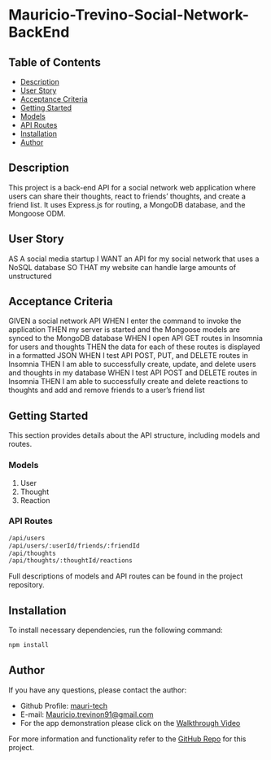 # Mauricio-Trevino-Social-Network-BackEnd

## Table of Contents
- [Description](#description)
- [User Story](#user-story)
- [Acceptance Criteria](#acceptance-criteria)
- [Getting Started](#getting-started)
- [Models](#models)
- [API Routes](#api-routes)
- [Installation](#installation)
- [Author](#author)

## Description
This project is a back-end API for a social network web application where users can share their thoughts, react to friends’ thoughts, and create a friend list. It uses Express.js for routing, a MongoDB database, and the Mongoose ODM. 

## User Story
AS A social media startup
I WANT an API for my social network that uses a NoSQL database
SO THAT my website can handle large amounts of unstructured 

## Acceptance Criteria

GIVEN a social network API
WHEN I enter the command to invoke the application
THEN my server is started and the Mongoose models are synced to the MongoDB database
WHEN I open API GET routes in Insomnia for users and thoughts
THEN the data for each of these routes is displayed in a formatted JSON
WHEN I test API POST, PUT, and DELETE routes in Insomnia
THEN I am able to successfully create, update, and delete users and thoughts in my database
WHEN I test API POST and DELETE routes in Insomnia
THEN I am able to successfully create and delete reactions to thoughts and add and remove friends to a user’s friend list


## Getting Started
This section provides details about the API structure, including models and routes.

### Models
1. User
2. Thought
3. Reaction

### API Routes
```bash
/api/users
/api/users/:userId/friends/:friendId
/api/thoughts
/api/thoughts/:thoughtId/reactions
```

Full descriptions of models and API routes can be found in the project repository.

## Installation
To install necessary dependencies, run the following command:

```bash
npm install
```


## Author
If you have any questions, please contact the author:

- Github Profile: [mauri-tech](https://github.com/mauri-tech)
- E-mail: Mauricio.trevinon91@gmail.com
- For the app demonstration please click on the [Walkthrough Video](https://drive.google.com/file/d/1Tf-HGhydct9hphPxi1j7BHhqdrJ-ceif/view)

For more information and functionality refer to the [GitHub Repo](https://github.com/mauri-tech/Mauricio-Trevino-Social-Network-BackEnd) for this project.
